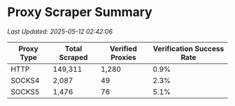# Proxy Scraper Summary

_Last Updated: 2025-05-12 02:42:06_

| Proxy Type | Total Scraped | Verified Proxies | Verification Success Rate |
|------------|--------------|------------------|--------------------------|
| HTTP | 149,311 | 1,280 | 0.9% |
| SOCKS4 | 2,087 | 49 | 2.3% |
| SOCKS5 | 1,476 | 76 | 5.1% |
